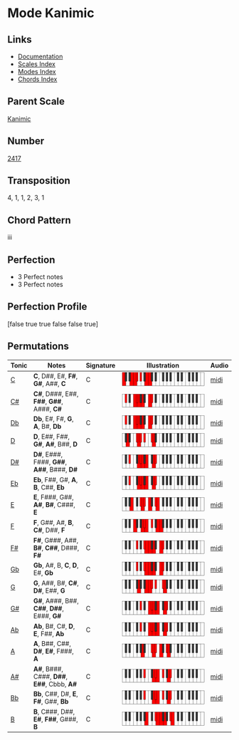 # Mode Kanimic

## Links

- [Documentation](README.md)
- [Scales Index](Scales.md)
- [Modes Index](Modes.md)
- [Chords Index](Chords.md)

## Parent Scale

[Kanimic](ScaleKanimic.md)

## Number

[2417](https://ianring.com/musictheory/scales/2417)

## Transposition

4, 1, 1, 2, 3, 1

## Chord Pattern

iii

## Perfection

- 3 Perfect notes
- 3 Perfect notes

## Perfection Profile

[false true true false false true]

## Permutations

| Tonic | Notes | Signature | Illustration | Audio |
|-------|-------|-----------|--------------|-------|
| [C](ModeCNaturalKanimic.md) | **C**, D##, E#, **F#**, **G#**, A##, **C** | C | ![CNaturalKanimic](ModeCNaturalKanimic.png) | [midi](https://github.com/edipermadi/music/blob/main/docs/ModeCNaturalKanimic.mid?raw=true) |
| [C#](ModeCSharpKanimic.md) | **C#**, D###, E##, **F##**, **G##**, A###, **C#** | C | ![CSharpKanimic](ModeCSharpKanimic.png) | [midi](https://github.com/edipermadi/music/blob/main/docs/ModeCSharpKanimic.mid?raw=true) |
| [Db](ModeDFlatKanimic.md) | **Db**, E#, F#, **G**, **A**, B#, **Db** | C | ![DFlatKanimic](ModeDFlatKanimic.png) | [midi](https://github.com/edipermadi/music/blob/main/docs/ModeDFlatKanimic.mid?raw=true) |
| [D](ModeDNaturalKanimic.md) | **D**, E##, F##, **G#**, **A#**, B##, **D** | C | ![DNaturalKanimic](ModeDNaturalKanimic.png) | [midi](https://github.com/edipermadi/music/blob/main/docs/ModeDNaturalKanimic.mid?raw=true) |
| [D#](ModeDSharpKanimic.md) | **D#**, E###, F###, **G##**, **A##**, B###, **D#** | C | ![DSharpKanimic](ModeDSharpKanimic.png) | [midi](https://github.com/edipermadi/music/blob/main/docs/ModeDSharpKanimic.mid?raw=true) |
| [Eb](ModeEFlatKanimic.md) | **Eb**, F##, G#, **A**, **B**, C##, **Eb** | C | ![EFlatKanimic](ModeEFlatKanimic.png) | [midi](https://github.com/edipermadi/music/blob/main/docs/ModeEFlatKanimic.mid?raw=true) |
| [E](ModeENaturalKanimic.md) | **E**, F###, G##, **A#**, **B#**, C###, **E** | C | ![ENaturalKanimic](ModeENaturalKanimic.png) | [midi](https://github.com/edipermadi/music/blob/main/docs/ModeENaturalKanimic.mid?raw=true) |
| [F](ModeFNaturalKanimic.md) | **F**, G##, A#, **B**, **C#**, D##, **F** | C | ![FNaturalKanimic](ModeFNaturalKanimic.png) | [midi](https://github.com/edipermadi/music/blob/main/docs/ModeFNaturalKanimic.mid?raw=true) |
| [F#](ModeFSharpKanimic.md) | **F#**, G###, A##, **B#**, **C##**, D###, **F#** | C | ![FSharpKanimic](ModeFSharpKanimic.png) | [midi](https://github.com/edipermadi/music/blob/main/docs/ModeFSharpKanimic.mid?raw=true) |
| [Gb](ModeGFlatKanimic.md) | **Gb**, A#, B, **C**, **D**, E#, **Gb** | C | ![GFlatKanimic](ModeGFlatKanimic.png) | [midi](https://github.com/edipermadi/music/blob/main/docs/ModeGFlatKanimic.mid?raw=true) |
| [G](ModeGNaturalKanimic.md) | **G**, A##, B#, **C#**, **D#**, E##, **G** | C | ![GNaturalKanimic](ModeGNaturalKanimic.png) | [midi](https://github.com/edipermadi/music/blob/main/docs/ModeGNaturalKanimic.mid?raw=true) |
| [G#](ModeGSharpKanimic.md) | **G#**, A###, B##, **C##**, **D##**, E###, **G#** | C | ![GSharpKanimic](ModeGSharpKanimic.png) | [midi](https://github.com/edipermadi/music/blob/main/docs/ModeGSharpKanimic.mid?raw=true) |
| [Ab](ModeAFlatKanimic.md) | **Ab**, B#, C#, **D**, **E**, F##, **Ab** | C | ![AFlatKanimic](ModeAFlatKanimic.png) | [midi](https://github.com/edipermadi/music/blob/main/docs/ModeAFlatKanimic.mid?raw=true) |
| [A](ModeANaturalKanimic.md) | **A**, B##, C##, **D#**, **E#**, F###, **A** | C | ![ANaturalKanimic](ModeANaturalKanimic.png) | [midi](https://github.com/edipermadi/music/blob/main/docs/ModeANaturalKanimic.mid?raw=true) |
| [A#](ModeASharpKanimic.md) | **A#**, B###, C###, **D##**, **E##**, Cbbb, **A#** | C | ![ASharpKanimic](ModeASharpKanimic.png) | [midi](https://github.com/edipermadi/music/blob/main/docs/ModeASharpKanimic.mid?raw=true) |
| [Bb](ModeBFlatKanimic.md) | **Bb**, C##, D#, **E**, **F#**, G##, **Bb** | C | ![BFlatKanimic](ModeBFlatKanimic.png) | [midi](https://github.com/edipermadi/music/blob/main/docs/ModeBFlatKanimic.mid?raw=true) |
| [B](ModeBNaturalKanimic.md) | **B**, C###, D##, **E#**, **F##**, G###, **B** | C | ![BNaturalKanimic](ModeBNaturalKanimic.png) | [midi](https://github.com/edipermadi/music/blob/main/docs/ModeBNaturalKanimic.mid?raw=true) |
